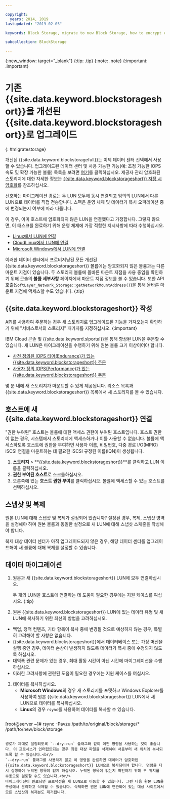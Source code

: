 ```yaml
---

copyright:
  years: 2014, 2019
lastupdated: "2019-02-05"

keywords: Block Storage, migrate to new Block Storage, how to encrypt existing Block Storage,

subcollection: BlockStorage

---
```

{:new_window: target="_blank"}
{:tip: .tip}
{:note: .note}
{:important: .important}

# 기존 {{site.data.keyword.blockstorageshort}}을 개선된 {{site.data.keyword.blockstorageshort}}로 업그레이드
{: #migratestorage}

개선된 {{site.data.keyword.blockstoragefull}}는 이제 데이터 센터 선택에서 사용할 수 있습니다. 업그레이드된 데이터 센터 및 사용 가능한 기능(예: 조정 가능한 IOPS 속도 및 확장 가능한 볼륨) 목록을 보려면 [여기](/docs/infrastructure/BlockStorage?topic=BlockStorage-news)를 클릭하십시오. 제공자 관리 암호화된 스토리지에 대한 자세한 정보는 [{{site.data.keyword.blockstorageshort}} 저장 시 암호화](/docs/infrastructure/BlockStorage?topic=BlockStorage-encryption)를 참조하십시오.

선호하는 마이그레이션 경로는 두 LUN 모두에 동시 연결되고 임의의 LUN에서 다른 LUN으로 데이터를 직접 전송합니다. 스펙은 운영 체제 및 데이터가 복사 오퍼레이션 중에 변경되는지 여부에 따라 다릅니다.

이 경우, 이미 호스트에 암호화되지 않은 LUN을 연결했다고 가정합니다. 그렇지 않으면, 이 태스크를 완료하기 위해 운영 체제에 가장 적합한 지시사항에 따라 수행하십시오.

- [Linux에서 LUN에 연결](/docs/infrastructure/BlockStorage?topic=BlockStorage-mountingLinux)
- [CloudLinux에서 LUN에 연결](/docs/infrastructure/BlockStorage?topic=BlockStorage-mountingCloudLinux)
- [Microsoft Windows에서 LUN에 연결](/docs/infrastructure/BlockStorage?topic=BlockStorage-mountingWindows)

이러한 데이터 센터에서 프로비저닝된 모든 개선된 {{site.data.keyword.blockstorageshort}} 볼륨에는 암호화되지 않은 볼륨과는 다른 마운트 지점이 있습니다. 두 스토리지 볼륨에 올바른 마운트 지점을 사용 중임을 확인하기 위해 콘솔의 **볼륨 세부사항** 페이지에서 마운트 지점 정보를 볼 수 있습니다. 또한 API 호출(`SoftLayer_Network_Storage::getNetworkMountAddress()`)을 통해 올바른 마운트 지점에 액세스할 수도 있습니다.
{:tip}

## {{site.data.keyword.blockstorageshort}} 작성

API를 사용하여 주문하는 경우 새 스토리지로 업그레이드된 기능을 가져오는지 확인하기 위해 "서비스로서의 스토리지" 패키지를 지정하십시오.
{:important}

IBM Cloud 콘솔 및 {{site.data.keyword.slportal}}을 통해 향상된 LUN을 주문할 수 있습니다. 새 LUN은 마이그레이션을 수행하기 위해 원본 볼륨 크기 이상이어야 합니다.

- [사전 정의된 IOPS 티어(Endurance)가 있는 {{site.data.keyword.blockstorageshort}} 주문](/docs/infrastructure/BlockStorage?topic=BlockStorage-orderingthroughConsole#ordering-block-storage-with-pre-defined-iops-tiers-endurance-)
- [사용자 정의 IOPS(Performance)가 있는 {{site.data.keyword.blockstorageshort}} 주문](/docs/infrastructure/BlockStorage?topic=BlockStorage-orderingthroughConsole#ordering-block-storage-with-custom-iops-performance-)

몇 분 내에 새 스토리지가 마운트할 수 있게 제공됩니다. 리소스 목록과 {{site.data.keyword.blockstorageshort}} 목록에서 새 스토리지를 볼 수 있습니다.

## 호스트에 새 {{site.data.keyword.blockstorageshort}} 연결

"권한 부여된" 호스트는 볼륨에 대한 액세스 권한이 부여된 호스트입니다. 호스트 권한이 없는 경우, 시스템에서 스토리지에 액세스하거나 이를 사용할 수 없습니다. 볼륨에 액세스하도록 호스트에 권한을 부여하면 사용자 이름, 비밀번호, 다중 경로 I/O(MPIO) iSCSI 연결을 마운트하는 데 필요한 iSCSI 규정된 이름(IQN)이 생성됩니다.

1. **스토리지** > **{{site.data.keyword.blockstorageshort}}**를 클릭하고 LUN 이름을 클릭하십시오.
2. **권한 부여된 호스트**로 스크롤하십시오.
3. 오른쪽에 있는 **호스트 권한 부여**를 클릭하십시오. 볼륨에 액세스할 수 있는 호스트를 선택하십시오.


## 스냅샷 및 복제

원본 LUN에 대해 스냅샷 및 복제가 설정되어 있습니까? 설정된 경우, 복제, 스냅샷 영역을 설정해야 하며 원본 볼륨과 동일한 설정으로 새 LUN에 대해 스냅샷 스케줄을 작성해야 합니다.

복제 대상 데이터 센터가 아직 업그레이드되지 않은 경우, 해당 데이터 센터를 업그레이드해야 새 볼륨에 대해 복제를 설정할 수 있습니다.


## 데이터 마이그레이션

1. 원본과 새 {{site.data.keyword.blockstorageshort}} LUN에 모두 연결하십시오.

   두 개의 LUN을 호스트에 연결하는 데 도움이 필요한 경우에는 지원 케이스를 여십시오.
   {:tip}

2. 원본 {{site.data.keyword.blockstorageshort}} LUN에 있는 데이터 유형 및 새 LUN에 복사하기 위한 최선의 방법을 고려하십시오.
  - 백업, 정적 컨텐츠, 기타 항목이 복사 중에 변경될 것으로 예상하지 않는 경우, 특별히 고려해야 할 사항은 없습니다.
  - {{site.data.keyword.blockstorageshort}}에서 데이터베이스 또는 가상 머신을 실행 중인 경우, 데이터 손상이 발생하지 않도록 데이터가 복사 중에 수정되지 않도록 하십시오.
  - 대역폭 관련 문제가 있는 경우, 최대 활동 시간이 아닌 시간에 마이그레이션을 수행하십시오.
  - 이러한 고려사항에 관련된 도움이 필요한 경우에는 지원 케이스를 여십시오.

3. 데이터를 복사하십시오.
   - **Microsoft Windows**의 경우 새 스토리지를 포맷하고 Windows Explorer를 사용하여 원본 {{site.data.keyword.blockstorageshort}} LUN에서 새 LUN으로 데이터를 복사하십시오.
   - **Linux**의 경우 `rsync`를 사용하여 데이터를 복사할 수 있습니다.
   ```
[root@server ~]# rsync -Pavzu /path/to/original/block/storage/* /path/to/new/block/storage
   ```

   경로가 제대로 설정되도록 `--dry-run` 플래그와 같이 이전 명령을 사용하는 것이 좋습니다. 이 프로세스가 인터럽트되는 경우 최종 대상 파일을 삭제하여 처음부터 새 위치에 복사되도록 할 수 있습니다.<br/>
   `--dry-run` 플래그를 사용하지 않고 이 명령을 완료하면 데이터가 암호화된 {{site.data.keyword.blockstorageshort}} LUN으로 복사되어야 합니다. 명령을 다시 실행하여 누락된 항목이 없게 하십시오. 누락된 항목이 없는지 확인하기 위해 두 위치를 수동으로 검토할 수도 있습니다.<br/>
   마이그레이션이 완료되면 프로덕션을 새 LUN으로 이동할 수 있습니다. 그런 다음 원본 LUN을 구성에서 분리하고 삭제할 수 있습니다. 삭제하면 원본 LUN에 연관되어 있는 대상 사이트에서 모든 스냅샷과 복제본도 제거됩니다.
